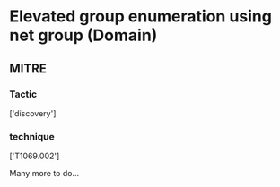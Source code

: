 # Elevated group enumeration using net group (Domain)

## MITRE

### Tactic
['discovery']

### technique
['T1069.002']

Many more to do...
